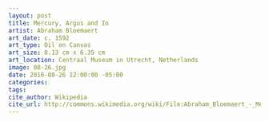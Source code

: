 ```yaml
---
layout: post
title: Mercury, Argus and Io
artist: Abraham Bloemaert
art_date: c. 1592
art_type: Oil on Canvas
art_size: 8.13 cm x 6.35 cm
art_location: Centraal Museum in Utrecht, Netherlands
image: 08-26.jpg
date: 2016-08-26 12:00:00 -05:00
categories:
tags:
cite_author: Wikipedia
cite_url: http://commons.wikimedia.org/wiki/File:Abraham_Bloemaert_-_Mercury,_Argus_and_Io_-_Google_Art_Project.jpg
---
```


